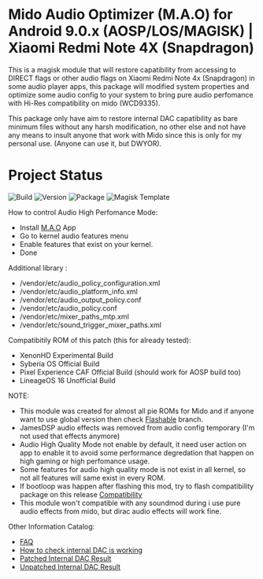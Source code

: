 # Mido Audio Optimizer (M.A.O) for Android 9.0.x (AOSP/LOS/MAGISK) | Xiaomi Redmi Note 4X (Snapdragon)

This is a magisk module that will restore capatibility from accessing to DIRECT flags or other audio flags on Xiaomi Redmi Note 4x (Snapdragon) in some audio player apps, this package will modified system properties and optimize some audio config to your system to bring pure audio perfomance with Hi-Res compatibility on mido (WCD9335).

This package only have aim to restore internal DAC capatibility as bare minimum files without any harsh modification, no other else and not have any means to insult anyone that work with Mido since this is only for my personal use. (Anyone can use it, but DWYOR).

# Project Status
![Build](https://img.shields.io/badge/Build%20Status-Updated-green.svg) ![Version](https://img.shields.io/badge/Latest%20Version-0.9.6-blue.svg)
![Package](https://img.shields.io/badge/Package-Magisk-blue.svg) ![Magisk Template](https://img.shields.io/badge/Magisk%20Template-v19.0-blue.svg) 

How to control Audio High Perfomance Mode:
- Install [M.A.O](https://github.com/Nicklas373/M.A.O) App
- Go to kernel audio features menu
- Enable features that exist on your kernel.
- Done

Additional library :
- /vendor/etc/audio_policy_configuration.xml
- /vendor/etc/audio_platform_info.xml
- /vendor/etc/audio_output_policy.conf
- /vendor/etc/audio_policy.conf
- /vendor/etc/mixer_paths_mtp.xml
- /vendor/etc/sound_trigger_mixer_paths.xml

Compatibitily ROM of this patch (this for already tested):
- XenonHD Experimental Build
- Syberia OS Official Build
- Pixel Experience CAF Official Build (should work for AOSP build too)
- LineageOS 16 Unofficial Build

NOTE: 
- This module was created for almost all pie ROMs for Mido and if anyone want to use global version then check [Flashable](https://github.com/Nicklas373/Internal_DAC_Fixer/tree/Flashable) branch. 
- JamesDSP audio effects was removed from audio config temporary (I'm not used that effects anymore)
- Audio High Quality Mode not enable by default, it need user action on app to enable it to avoid some performance degredation that happen on high gaming or high perfomance usage.
- Some features for audio high quality mode is not exist in all kernel, so not all features will same exist in every ROM.
- If bootloop was happen after flashing this mod, try to flash compatibility package on this release [Compatibility](https://github.com/Nicklas373/M.A.O-MAGISK-/releases/tag/1.0-C)
- This module won't compatible with any soundmod during i use pure audio effects from mido, but dirac audio effects will work fine.

Other Information Catalog:
- [FAQ](https://github.com/Nicklas373/Internal_DAC_Fixer/blob/dev/magisk/docs/FAQ.md)
- [How to check internal DAC is working](https://github.com/Nicklas373/Internal_DAC_Fixer/blob/dev/magisk/docs/Neutron.md)
- [Patched Internal DAC Result](https://github.com/Nicklas373/Internal_DAC_Fixer/blob/dev/magisk/docs/Patched.md)
- [Unpatched Internal DAC Result](https://github.com/Nicklas373/Internal_DAC_Fixer/blob/dev/magisk/docs/Unpatched.md)
